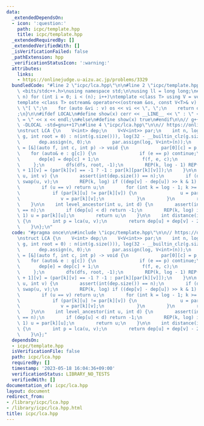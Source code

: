 ```yaml
---
data:
  _extendedDependsOn:
  - icon: ':question:'
    path: icpc/template.hpp
    title: icpc/template.hpp
  _extendedRequiredBy: []
  _extendedVerifiedWith: []
  _isVerificationFailed: false
  _pathExtension: hpp
  _verificationStatusIcon: ':warning:'
  attributes:
    links:
    - https://onlinejudge.u-aizu.ac.jp/problems/3329
  bundledCode: "#line 2 \"icpc/lca.hpp\"\n\n#line 2 \"icpc/template.hpp\"\n\n#include\
    \ <bits/stdc++.h>\nusing namespace std;\n\nusing ll = long long;\n#define REP(i,\
    \ n) for (int i = 0; i < (n); i++)\ntemplate <class T> using V = vector<T>;\n\
    template <class T> ostream& operator<<(ostream &os, const V<T>& v) {\n    os <<\
    \ \"[ \";\n    for (auto &vi : v) os << vi << \", \";\n    return os << \"]\"\
    ;\n}\n\n#ifdef LOCAL\n#define show(x) cerr << __LINE__ << \" : \" << #x << \"\
    \ = \" << x << endl;\n#else\n#define show(x) true\n#endif\n\n// g++ -g -fsanitize=undefined,address\
    \ -DLOCAL -std=gnu++17\n#line 4 \"icpc/lca.hpp\"\n\n// https://onlinejudge.u-aizu.ac.jp/problems/3329\n\
    \nstruct LCA {\n    V<int> dep;\n    V<V<int>> par;\n    int n, log;\n\n    LCA(V<V<int>>&\
    \ g, int root = 0) : n(int(g.size())), log(32 - __builtin_clz(g.size())) {\n \
    \       dep.assign(n, 0);\n        par.assign(log, V<int>(n));\n        auto dfs\
    \ = [&](auto f, int c, int p) -> void {\n            par[0][c] = p;\n        \
    \    for (auto& e : g[c]) {\n                if (e == p) continue;\n         \
    \       dep[e] = dep[c] + 1;\n                f(f, e, c);\n            }\n   \
    \     };\n        dfs(dfs, root, -1);\n        REP(k, log - 1) REP(v, n) par[k\
    \ + 1][v] = (par[k][v] == -1 ? -1 : par[k][par[k][v]]);\n    }\n\n    int lca(int\
    \ u, int v) {\n        assert(int(dep.size()) == n);\n        if (dep[u] > dep[v])\
    \ swap(u, v);\n        REP(k, log) if ((dep[v] - dep[u]) >> k & 1) v = par[k][v];\n\
    \        if (u == v) return u;\n        for (int k = log - 1; k >= 0; k--) {\n\
    \            if (par[k][u] != par[k][v]) {\n                u = par[k][u];\n \
    \               v = par[k][v];\n            }\n        }\n        return par[0][u];\n\
    \    }\n\n    int level_ancestor(int u, int d) {\n        assert(int(dep.size())\
    \ == n);\n        if (dep[u] < d) return -1;\n        REP(k, log) if (d >> k &\
    \ 1) u = par[k][u];\n        return u;\n    }\n\n    int distance(int u, int v)\
    \ {\n        int p = lca(u, v);\n        return dep[u] + dep[v] - 2 * dep[p];\n\
    \    }\n};\n"
  code: "#pragma once\n\n#include \"icpc/template.hpp\"\n\n// https://onlinejudge.u-aizu.ac.jp/problems/3329\n\
    \nstruct LCA {\n    V<int> dep;\n    V<V<int>> par;\n    int n, log;\n\n    LCA(V<V<int>>&\
    \ g, int root = 0) : n(int(g.size())), log(32 - __builtin_clz(g.size())) {\n \
    \       dep.assign(n, 0);\n        par.assign(log, V<int>(n));\n        auto dfs\
    \ = [&](auto f, int c, int p) -> void {\n            par[0][c] = p;\n        \
    \    for (auto& e : g[c]) {\n                if (e == p) continue;\n         \
    \       dep[e] = dep[c] + 1;\n                f(f, e, c);\n            }\n   \
    \     };\n        dfs(dfs, root, -1);\n        REP(k, log - 1) REP(v, n) par[k\
    \ + 1][v] = (par[k][v] == -1 ? -1 : par[k][par[k][v]]);\n    }\n\n    int lca(int\
    \ u, int v) {\n        assert(int(dep.size()) == n);\n        if (dep[u] > dep[v])\
    \ swap(u, v);\n        REP(k, log) if ((dep[v] - dep[u]) >> k & 1) v = par[k][v];\n\
    \        if (u == v) return u;\n        for (int k = log - 1; k >= 0; k--) {\n\
    \            if (par[k][u] != par[k][v]) {\n                u = par[k][u];\n \
    \               v = par[k][v];\n            }\n        }\n        return par[0][u];\n\
    \    }\n\n    int level_ancestor(int u, int d) {\n        assert(int(dep.size())\
    \ == n);\n        if (dep[u] < d) return -1;\n        REP(k, log) if (d >> k &\
    \ 1) u = par[k][u];\n        return u;\n    }\n\n    int distance(int u, int v)\
    \ {\n        int p = lca(u, v);\n        return dep[u] + dep[v] - 2 * dep[p];\n\
    \    }\n};"
  dependsOn:
  - icpc/template.hpp
  isVerificationFile: false
  path: icpc/lca.hpp
  requiredBy: []
  timestamp: '2023-05-18 16:04:36+09:00'
  verificationStatus: LIBRARY_NO_TESTS
  verifiedWith: []
documentation_of: icpc/lca.hpp
layout: document
redirect_from:
- /library/icpc/lca.hpp
- /library/icpc/lca.hpp.html
title: icpc/lca.hpp
---
```

